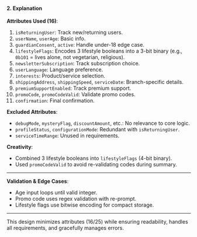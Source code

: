 #### 2. Explanation  
**Attributes Used (16)**:  
1. `isReturningUser`: Track new/returning users.  
2. `userName`, `userAge`: Basic info.  
3. `guardianConsent`, `active`: Handle under-18 edge case.  
4. `lifestyleFlags`: Encodes 3 lifestyle booleans into a 3-bit binary (e.g., `0b101` = lives alone, not vegetarian, religious).  
5. `newsletterSubscription`: Track subscription choice.  
6. `userLanguage`: Language preference.  
7. `interests`: Product/service selection.  
8. `shippingAddress`, `shippingSpeed`, `serviceDate`: Branch-specific details.  
9. `premiumSupportEnabled`: Track premium support.  
10. `promoCode`, `promoCodeValid`: Validate promo codes.  
11. `confirmation`: Final confirmation.  

**Excluded Attributes**:  
- `debugMode`, `mysteryFlag`, `discountAmount`, etc.: No relevance to core logic.  
- `profileStatus`, `configurationMode`: Redundant with `isReturningUser`.  
- `serviceTimeRange`: Unused in requirements.  

**Creativity**:  
- Combined 3 lifestyle booleans into `lifestyleFlags` (4-bit binary).  
- Used `promoCodeValid` to avoid re-validating codes during summary.  

---

**Validation & Edge Cases**:  
- Age input loops until valid integer.  
- Promo code uses regex validation with re-prompt.  
- Lifestyle flags use bitwise encoding for compact storage.  

--- 

This design minimizes attributes (16/25) while ensuring readability, handles all requirements, and gracefully manages errors.